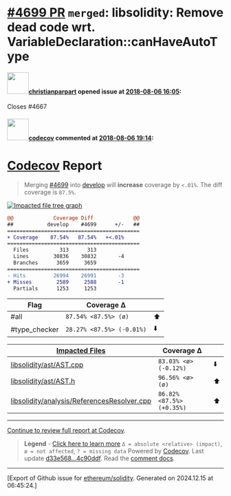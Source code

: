 # [\#4699 PR](https://github.com/ethereum/solidity/pull/4699) `merged`: libsolidity: Remove dead code wrt. VariableDeclaration::canHaveAutoType

#### <img src="https://avatars.githubusercontent.com/u/56763?u=373e0766d5c45bef8c7c7fc5ed48394935772065&v=4" width="50">[christianparpart](https://github.com/christianparpart) opened issue at [2018-08-06 16:05](https://github.com/ethereum/solidity/pull/4699):

Closes #4667


#### <img src="https://avatars.githubusercontent.com/in/254?v=4" width="50">[codecov](https://github.com/apps/codecov) commented at [2018-08-06 19:14](https://github.com/ethereum/solidity/pull/4699#issuecomment-410821364):

# [Codecov](https://codecov.io/gh/ethereum/solidity/pull/4699?src=pr&el=h1) Report
> Merging [#4699](https://codecov.io/gh/ethereum/solidity/pull/4699?src=pr&el=desc) into [develop](https://codecov.io/gh/ethereum/solidity/commit/d33e5683f51dc9d85b4493abbf6f03f6ab7b8ff2?src=pr&el=desc) will **increase** coverage by `<.01%`.
> The diff coverage is `87.5%`.

[![Impacted file tree graph](https://codecov.io/gh/ethereum/solidity/pull/4699/graphs/tree.svg?token=87PGzVEwU0&src=pr&width=650&height=150)](https://codecov.io/gh/ethereum/solidity/pull/4699?src=pr&el=tree)

```diff
@@             Coverage Diff             @@
##           develop    #4699      +/-   ##
===========================================
+ Coverage    87.54%   87.54%   +<.01%     
===========================================
  Files          313      313              
  Lines        30836    30832       -4     
  Branches      3659     3659              
===========================================
- Hits         26994    26991       -3     
+ Misses        2589     2588       -1     
  Partials      1253     1253
```

| Flag | Coverage Δ | |
|---|---|---|
| #all | `87.54% <87.5%> (ø)` | :arrow_up: |
| #type_checker | `28.27% <87.5%> (-0.01%)` | :arrow_down: |

| [Impacted Files](https://codecov.io/gh/ethereum/solidity/pull/4699?src=pr&el=tree) | Coverage Δ | |
|---|---|---|
| [libsolidity/ast/AST.cpp](https://codecov.io/gh/ethereum/solidity/pull/4699/diff?src=pr&el=tree#diff-bGlic29saWRpdHkvYXN0L0FTVC5jcHA=) | `83.03% <ø> (-0.12%)` | :arrow_down: |
| [libsolidity/ast/AST.h](https://codecov.io/gh/ethereum/solidity/pull/4699/diff?src=pr&el=tree#diff-bGlic29saWRpdHkvYXN0L0FTVC5o) | `96.56% <ø> (ø)` | :arrow_up: |
| [libsolidity/analysis/ReferencesResolver.cpp](https://codecov.io/gh/ethereum/solidity/pull/4699/diff?src=pr&el=tree#diff-bGlic29saWRpdHkvYW5hbHlzaXMvUmVmZXJlbmNlc1Jlc29sdmVyLmNwcA==) | `86.82% <87.5%> (+0.35%)` | :arrow_up: |

------

[Continue to review full report at Codecov](https://codecov.io/gh/ethereum/solidity/pull/4699?src=pr&el=continue).
> **Legend** - [Click here to learn more](https://docs.codecov.io/docs/codecov-delta)
> `Δ = absolute <relative> (impact)`, `ø = not affected`, `? = missing data`
> Powered by [Codecov](https://codecov.io/gh/ethereum/solidity/pull/4699?src=pr&el=footer). Last update [d33e568...4c90ddf](https://codecov.io/gh/ethereum/solidity/pull/4699?src=pr&el=lastupdated). Read the [comment docs](https://docs.codecov.io/docs/pull-request-comments).


-------------------------------------------------------------------------------



[Export of Github issue for [ethereum/solidity](https://github.com/ethereum/solidity). Generated on 2024.12.15 at 06:45:24.]

